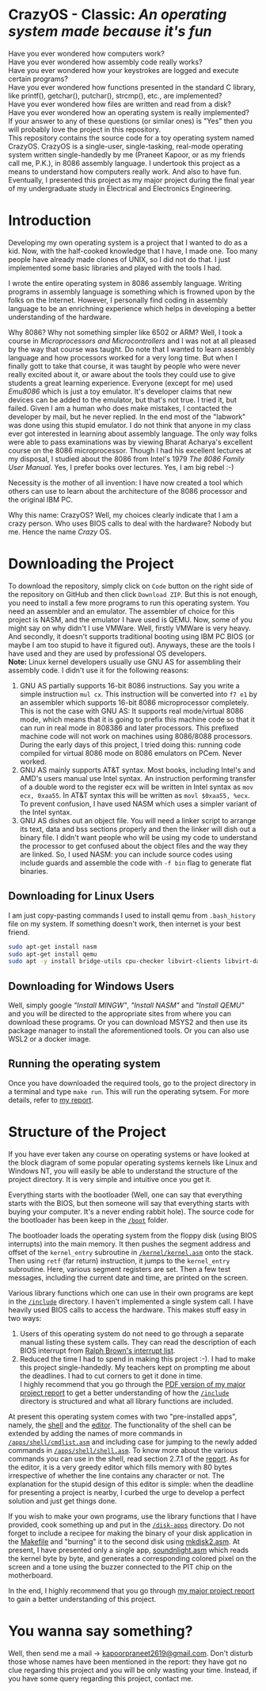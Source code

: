 # CrazyOS - Classic: *An operating system made because it's fun*
Have you ever wondered how computers work?  
Have you ever wondered how assembly code really works?  
Have you ever wondered how your keystrokes are logged and execute certain programs?  
Have you ever wondered how functions presented in the standard C library, like printf(), getchar(), putchar(), strcmp(), etc., are implemented?  
Have you ever wondered how files are written and read from a disk?  
Have you ever wondered how an operating system is really implemented?  
If your answer to any of these questions (or similar ones) is "Yes" then you will probably love the project in this repository.  
This repository contains the source code for a toy operating system named CrazyOS. CrazyOS is a single-user, single-tasking, real-mode operating system written single-handedly by me (Praneet Kapoor, or as my friends call me, P.K.), in 8086 assembly language. I undertook this project as a means to understand how computers really work. And also to have fun. Eventually, I presented this project as my major project during the final year of my undergraduate study in Electrical and Electronics Engineering.  

# Introduction
Developing my own operating system is a project that I wanted to do as a kid. Now, with the half-cooked knowledge that I have, I made one. Too many people have already made clones of UNIX, so I did not do that. I just implemented some basic libraries and played with the tools I had.
  
I wrote the entire operating system in 8086 assembly language. Writing programs in assembly language is something which is frowned upon by the folks on the Internet. However, I personally find coding in assembly language to be an enrichning experience which helps in developing a better understanding of the hardware.  
  
Why 8086? Why not something simpler like 6502 or ARM? Well, I took a course in *Microprocessors and Microcontrollers* and I was not at all pleased by the way that course was taught. Do note that I wanted to learn assembly language and how processors worked for a very long time. But when I finally gott to take that course, it was taught by people who were never really excited about it, or aware about the tools they could use to give students a great learning experience. Everyone (except for me) used *Emu8086* which is just a toy emulator. It's developer claims that new devices can be added to the emulator, but that's not true. I tried it, but failed. Given I am a human who does make mistakes, I contacted the developer by mail, but he never replied. In the end most of the "labwork" was done using this stupid emulator. I do not think that anyone in my class ever got interested in learning about assembly language. The only way folks were able to pass examinations was by viewing Bharat Acharya's excellent course on the 8086 microprocessor. Though I had his excellent lectures at my disposal, I studied about the 8086 from Intel's 1979 *The 8086 Family User Manual*. Yes, I prefer books over lectures. Yes, I am big rebel :-)  
  
Necessity is the mother of all invention: I have now created a tool which others can use to learn about the architecture of the 8086 processor and the original IBM PC.  
  
Why this name: CrazyOS? Well, my choices clearly indicate that I am a crazy person.  Who uses BIOS calls to deal with the hardware? Nobody but me. Hence the name _Crazy_ OS.  

# Downloading the Project
To download the repository, simply click on `Code` button on the right side of the repository on GitHub and then click `Download ZIP`. But this is not enough, you need to install a few more programs to run this operating system. You need an assembler and an emulator. The assembler of choice for this project is NASM, and the emulator I have used is QEMU. Now, some of you might say on why didn't I use VMWare. Well, firstly VMWare is very heavy. And secondly, it doesn't supports traditional booting using IBM PC BIOS (or maybe I am too stupid to have it figured out). Anyways, these are the tools I have used and they are used by professional OS developers.  
**Note:** Linux kernel developers usually use GNU AS for assembling their assembly code. I didn't use it for the following reasons:
1. GNU AS partially supports 16-bit 8086 instructions. Say you write a simple instruction `mul cx`. This instruction will be converted into `f7 e1` by an assembler which supports 16-bit 8086 microprocessor completely. This is not the case with GNU AS: It supports real mode/virtual 8086 mode, which means that it is going to prefix this machine code so that it can run in real mode in 808386 and later processors. This prefixed machine code will not work on machines using 8086/8088 processors. During the early days of this project, I tried doing this: running code compiled for virtual 8086 mode on 8086 emulators on PCem. Never worked.  
2. GNU AS mainly supports AT&T syntax. Most books, including Intel's and AMD's users manual use Intel syntax. An instruction performing transfer of a double word to the register ecx will be written in Intel syntax as `mov ecx, 0xaa55`. In AT&T syntax this will be written as `movl $0xaa55, %ecx`. To prevent confusion, I have used NASM which uses a simpler variant of the Intel syntax.  
3. GNU AS dishes out an object file. You will need a linker script to arrange its text, data and bss sections properly and then the linker will dish out a binary file. I didn't want people who will be using my code to understand the processor to get confused about the object files and the way they are linked. So, I used NASM: you can include source codes using include guards and assemble the code with `-f bin` flag to generate flat binaries.  

## Downloading for Linux Users
I am just copy-pasting commands I used to install qemu from `.bash_history` file on my system. If something doesn't work, then internet is your best friend.  
```bash
sudo apt-get install nasm
sudo apt-get install qemu
sudo apt -y install bridge-utils cpu-checker libvirt-clients libvirt-daemon qemu qemu-kvm
```
## Downloading for Windows Users
Well, simply google *"Install MINGW"*, *"Install NASM"* and *"Install QEMU"* and you will be directed to the appropriate sites from where you can download these programs. Or you can download MSYS2 and then use its package manager to install the aforementioned tools. Or you can also use WSL2 or a docker image.

## Running the operating system
Once you have downloaded the required tools, go to the project directory in a terminal and type `make run`. This will run the operating sytsem. For more details, refer to [my report](Report/Report.pdf).


# Structure of the Project
If you have ever taken any course on operating systems or have looked at the block diagram of some popular operating systems kernels like Linux and Windows NT, you will easily be able to understand the structure of the project directory. It is very simple and intuitive once you get it. 
  
Everything starts with the bootloader (Well, one can say that everything starts with the BIOS, but then someone will say that everything starts with buying your computer. It's a never ending rabbit hole). The source code for the bootloader has been keep in the [`/boot`](boot/) folder.  
  
The bootloader loads the operating system from the floppy disk (using BIOS interrupts) into the main memory. It then pushes the segment address and offset of the `kernel_entry` subroutine in [`/kernel/kernel.asm`](kernel/kernel.asm) onto the stack. Then using `retf` (far return) instruction, it jumps to the `kernel_entry` subroutine. Here, various segment registers are set. Then a few test messages, including the current date and time, are printed on the screen.  
  
Various library functions which one can use in their own programs are kept in the [`/include`](include/) directory. I haven't implemented a single system call. I have heavily used BIOS calls to access the hardware. This makes stuff easy in two ways:  
1. Users of this operating system do not need to go through a separate manual listing these system calls. They can read the description of each BIOS interrupt from [Ralph Brown's interrupt list](https://www.ctyme.com/rbrown.htm).  
2. Reduced the time I had to spend in making this project :-). I had to make this project single-handedly. My teachers kept on prompting me about the deadlines. I had to cut corners to get it done in time.  
I highly recommend that you go through the [PDF version of my major project report](Report/Report.pdf) to get a better understanding of how the [`/include`](include/) directory is structured and what all library functions are included.  
  
At present this operating system comes with two "pre-installed apps", namely, the [shell](apps/shell/) and the [editor](apps/edit/). The functionality of the shell can be extended by adding the names of more commands in [`/apps/shell/cmdlist.asm`](apps/shell/cmdlist.asm) and including case for jumping to the newly added commands in [`/apps/shell/shell.asm`](apps/shell/shell.asm). To know more about the various commands you can use in the shell, read section 2.7.1 of the [report](Report/Report.pdf). As for the editor, it is a very greedy editor which fills memory with 80 bytes irrespective of whether the line contains any character or not. The explanation for the stupid design of this editor is simple: when the deadline for presenting a project is nearby, I curbed the urge to develop a perfect solution and just get things done.  
  
If you wish to make your own programs, use the library functions that I have provided, cook something up and put in the [`/disk-apps`](disk-apps/) directory. Do not forget to include a recipee for making the binary of your disk application in the [Makefile](Makefile) and "burning" it to the second disk using [mkdisk2.asm](mkdisk2.asm). At present, I have presented only a single app, [soundnlight.asm](disk-apps/soundnlight.asm) which reads the kernel byte by byte, and generates a corresponding colored pixel on the screen and a tone using the buzzer connected to the PIT chip on the motherboard.  
  
In the end, I highly recommend that you go through [my major project report](Report/Report.pdf) to gain a better understanding of this project.  

# You wanna say something?
Well, then send me a mail -> kapoorpraneet2619@gmail.com. Don't disturb those whose names have been mentioned in the report: they have got no clue regarding this project and you will be only wasting your time. Instead, if you have some query regarding this project, contact me.